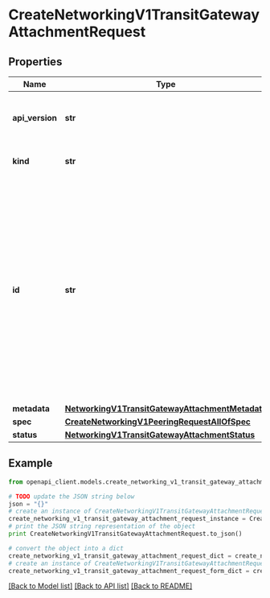 # CreateNetworkingV1TransitGatewayAttachmentRequest


## Properties
Name | Type | Description | Notes
------------ | ------------- | ------------- | -------------
**api_version** | **str** | APIVersion defines the schema version of this representation of a resource. | [optional] [readonly] 
**kind** | **str** | Kind defines the object this REST resource represents. | [optional] [readonly] 
**id** | **str** | ID is the \&quot;natural identifier\&quot; for an object within its scope/namespace; it is normally unique across time but not space. That is, you can assume that the ID will not be reclaimed and reused after an object is deleted (\&quot;time\&quot;); however, it may collide with IDs for other object &#x60;kinds&#x60; or objects of the same &#x60;kind&#x60; within a different scope/namespace (\&quot;space\&quot;). | [optional] [readonly] 
**metadata** | [**NetworkingV1TransitGatewayAttachmentMetadata**](NetworkingV1TransitGatewayAttachmentMetadata.md) |  | [optional] 
**spec** | [**CreateNetworkingV1PeeringRequestAllOfSpec**](CreateNetworkingV1PeeringRequestAllOfSpec.md) |  | 
**status** | [**NetworkingV1TransitGatewayAttachmentStatus**](NetworkingV1TransitGatewayAttachmentStatus.md) |  | [optional] 

## Example

```python
from openapi_client.models.create_networking_v1_transit_gateway_attachment_request import CreateNetworkingV1TransitGatewayAttachmentRequest

# TODO update the JSON string below
json = "{}"
# create an instance of CreateNetworkingV1TransitGatewayAttachmentRequest from a JSON string
create_networking_v1_transit_gateway_attachment_request_instance = CreateNetworkingV1TransitGatewayAttachmentRequest.from_json(json)
# print the JSON string representation of the object
print CreateNetworkingV1TransitGatewayAttachmentRequest.to_json()

# convert the object into a dict
create_networking_v1_transit_gateway_attachment_request_dict = create_networking_v1_transit_gateway_attachment_request_instance.to_dict()
# create an instance of CreateNetworkingV1TransitGatewayAttachmentRequest from a dict
create_networking_v1_transit_gateway_attachment_request_form_dict = create_networking_v1_transit_gateway_attachment_request.from_dict(create_networking_v1_transit_gateway_attachment_request_dict)
```
[[Back to Model list]](../ccloud/README.md#documentation-for-models) [[Back to API list]](../ccloud/README.md#documentation-for-api-endpoints) [[Back to README]](../ccloud/README.md)


